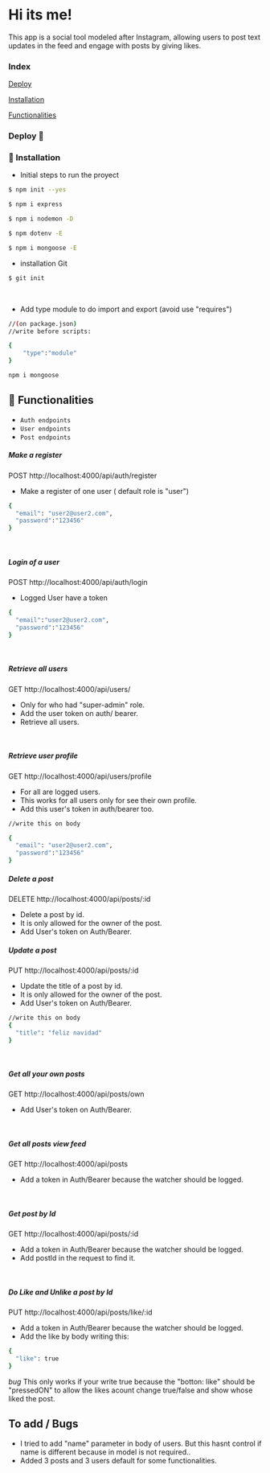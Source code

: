 # Hi its me!

This app is a social tool modeled after Instagram, allowing users to post text updates in the feed and engage with posts by giving likes.

### Index

[Deploy](#deployd-🚀)

[Installation](#🔧-installation)

[Functionalities](#hammer-functionalities)







### Deploy 🚀


### 🔧 Installation 

- Initial steps to run the proyect

``` bash
$ npm init --yes
```

``` bash
$ npm i express
```

``` bash
$ npm i nodemon -D 
```

``` bash
$ npm dotenv -E
```

``` bash
$ npm i mongoose -E
```

- installation Git

``` bash
$ git init
```
</br>

- Add type module to do import and export (avoid use "requires")


```sh
//(on package.json) 
//write before scripts:

{
    "type":"module"
}
```

``` bash
npm i mongoose
```

## :hammer: Functionalities

- `Auth endpoints`
- `User endpoints`
- `Post endpoints`

##### Make a register
POST http://localhost:4000/api/auth/register 
- Make a register of one user ( default role is "user")

```sh
{
  "email": "user2@user2.com",
  "password":"123456"
}
```


</br>

##### Login of a user
POST http://localhost:4000/api/auth/login
- Logged User have a token

```sh
{
  "email":"user2@user2.com",
  "password":"123456"
}
```
</br>

##### Retrieve all users 
GET http://localhost:4000/api/users/
- Only for who had "super-admin" role.
- Add the user token on auth/ bearer.
- Retrieve all users.

</br>

##### Retrieve user profile
GET http://localhost:4000/api/users/profile
- For all are logged users.
- This works for all users only for see their own profile.
- Add this user's token in auth/bearer too. 

```sh
//write this on body

{
  "email": "user2@user2.com",
  "password":"123456"
}
```

##### Delete a post
DELETE http://localhost:4000/api/posts/:id

- Delete a post by id.
- It is only allowed for the owner of the post.
- Add User's token on Auth/Bearer.

##### Update a post
PUT http://localhost:4000/api/posts/:id

- Update the title of a post by id.
- It is only allowed for the owner of the post.
- Add User's token on Auth/Bearer.

```sh
//write this on body
{
  "title": "feliz navidad"
}
```
</br>

##### Get all your own posts
GET http://localhost:4000/api/posts/own

- Add User's token on Auth/Bearer.
</br>

##### Get all posts view feed
GET http://localhost:4000/api/posts

- Add a token in Auth/Bearer because the watcher should be logged.
</br>

##### Get post by Id
GET http://localhost:4000/api/posts/:id

- Add a token in Auth/Bearer because the watcher should be logged.
- Add postId in the request to find it.
</br>

##### Do Like and Unlike a post by Id
PUT http://localhost:4000/api/posts/like/:id

- Add a token in Auth/Bearer because the watcher should be logged.
- Add the like by body writing this:

```sh
{
  "like": true
}

```
*bug* This only works if your write true because the "botton: like" should be "pressedON" to allow the likes acount change true/false and show whose liked the post.



## To add / Bugs
 
- I tried to add "name" parameter in body of users. But this hasnt control if name is different because in model is not required..
- Added 3 posts and 3 users default for some functionalities.